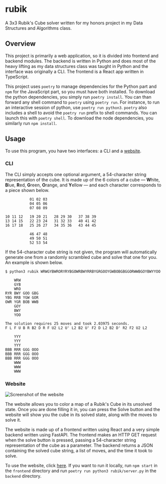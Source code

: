 # rubik

A 3x3 Rubik's Cube solver written for my honors project in my Data Structures and Algorithms 
class.

## Overview

This project is primarily a web application, so it is divided into frontend and backend modules. 
The backend is written in Python and does most of the heavy lifting as my data structures 
class was taught in Python and the interface was originally a CLI. The frontend is a React app
written in TypeScript.


This project uses `poetry` to manage dependencies for the Python part and `npm` for the JavaScript
part, so you must have both installed. To download the python dependencies, you simply run 
`poetry install`. You can than forward any shell command to `poetry` using `poetry run`. 
For instance, to run an interactive session of python, use `poetry run python3`. `poetry` also
includes a shell to avoid the `poetry run` prefix to shell commands. You can launch this with 
`poetry shell`. To download the node dependencies, you similarly run `npm install`.

## Usage

To use this program, you have two interfaces: a CLI and a [website](https://rubik.arvind.me).

### CLI

The CLI simply accepts one optional argument, a 54-character string representation of the cube. 
It is made up of the 6 colors of a cube — **W**hite, **B**lue, **R**ed, **G**reen, **O**range, and 
**Y**ellow — and each character corresponds to a piece shown below.

<!-- TODO: Improve ASCII art of cube -->

```
           01 02 03
           04 05 06
           07 08 09

10 11 12   19 20 21   28 29 30   37 38 39
13 14 15   22 23 24   31 32 33   40 41 42
16 17 18   25 26 27   34 35 36   43 44 45

           46 47 48
           49 50 51
           52 53 54
```

If the 54-character cube string is not given, the program will automatically generate one from 
a randomly scrambled cube and solve that one for you. An example is shown below.

```
$ python3 rubik WRWGYBWRORYRYBGOWRBWYRRBYGRGOOYGWBOBGBGGORWWBGOYBWYYOO

    WRW
    GYB
    WRO
RYR BWY GOO GBG
YBG RRB YGW GOR
OWR YGR BOB WWB
    GOY
    BWY
    YOO

The solution requires 25 moves and took 2.03975 seconds.
F L F U B R B2 D R F U2 L2 U' L2 B2 U' F2 D L2 B2 D' R2 F2 U2 L2

    YYY
    YYY
    YYY
BBB RRR GGG OOO
BBB RRR GGG OOO
BBB RRR GGG OOO
    WWW
    WWW
    WWW
```

<!-- ```python
print()
``` -->

### Website

![Screenshot of the website](website.png)

The website allows you to color a map of a Rubik's Cube in its unsolved state. Once you are done 
filling it in, you can press the Solve button and the website will show you the cube in its solved 
state, along with the moves to solve it.

The website is made up of a frontend written using React and a very simple backend written using 
FastAPI. The frontend makes an HTTP GET request when the solve button is pressed, passing a 
54-character string representation of the cube as a parameter. The backend returns a JSON 
containing the solved cube string, a list of moves, and the time it took to solve.

To use the website, click [here](https://rubik.arvind.dev). If you want to run it locally, 
run `npm start` in the `frontend` directory and run `poetry run python3 rubik/server.py` in the 
`backend` directory.
